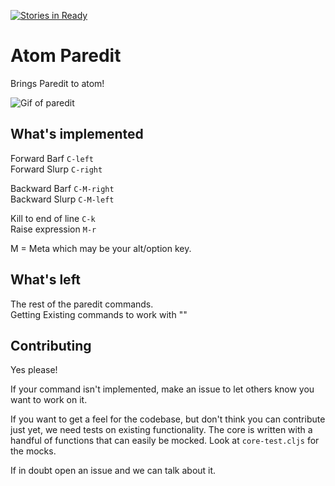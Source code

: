 [![Stories in Ready](https://badge.waffle.io/MarcoPolo/atom-paredit.png?label=ready&title=Ready)](https://waffle.io/MarcoPolo/atom-paredit)
# Atom Paredit

Brings Paredit to atom!

![Gif of paredit](http://zippy.gfycat.com/ClassicPaltryFrogmouth.gif)


## What's implemented

Forward Barf  `C-left`  
Forward Slurp `C-right`  

Backward Barf `C-M-right`  
Backward Slurp `C-M-left`  

Kill to end of line `C-k`  
Raise expression `M-r`  

M = Meta which may be your alt/option key.

## What's left

The rest of the paredit commands.  
Getting Existing commands to work with ""

## Contributing

Yes please!

If your command isn't implemented, make an issue to let others know
you want to work on it.

If you want to get a feel for the codebase, but don't think
you can contribute just yet, we need tests on existing
functionality. The core is written with a handful of functions
that can easily be mocked. Look at `core-test.cljs` for the
mocks.

If in doubt open an issue and we can talk about it.
